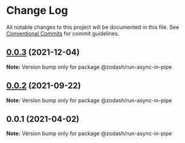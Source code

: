 # Change Log

All notable changes to this project will be documented in this file.
See [Conventional Commits](https://conventionalcommits.org) for commit guidelines.

## [0.0.3](https://github.com/zcorky/zodash/compare/@zodash/run-async-in-pipe@0.0.2...@zodash/run-async-in-pipe@0.0.3) (2021-12-04)

**Note:** Version bump only for package @zodash/run-async-in-pipe





## [0.0.2](https://github.com/zcorky/zodash/compare/@zodash/run-async-in-pipe@0.0.1...@zodash/run-async-in-pipe@0.0.2) (2021-09-22)

**Note:** Version bump only for package @zodash/run-async-in-pipe





## 0.0.1 (2021-04-02)

**Note:** Version bump only for package @zodash/run-async-in-pipe
